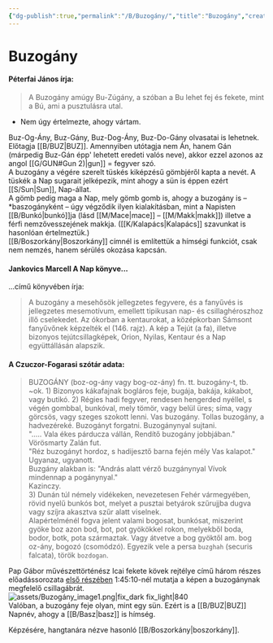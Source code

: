```yaml
---
{"dg-publish":true,"permalink":"/B/Buzogány/","title":"Buzogány","created":"2023-10-13T05:36","updated":"2025-09-24T13:57"}
---
```



# Buzogány

#### Péterfai János írja:  

> A Buzogány amúgy Bu-Zúgány, a szóban a Bu lehet fej és fekete, mint a Bú, ami a pusztulásra utal.  
- Nem úgy értelmezte, ahogy vártam.

Buz-Og-Ány, Buz-Gány, Buz-Dog-Ány, Buz-Do-Gány olvasatai is lehetnek. Előtagja [[B/BUZ\|BUZ]]. Amennyiben utótagja nem Án, hanem Gán (márpedig Buz-Gán épp' lehetett eredeti valós neve), akkor ezzel azonos az angol [[G/GUN#Gun 2)\|gun]] = fegyver szó.  
A buzogány a végére szerelt tüskés kiképzésű gömbjéről kapta a nevét. A tüskék a Nap sugarait jelképezik, mint ahogy a sün is éppen ezért [[S/Sun\|Sun]], Nap-állat.  
A gömb pedig maga a Nap, mely gömb gomb is, ahogy a buzogány is – \*baszogányként – úgy végződik ilyen kialakításban, mint a Napisten [[B/Bunkó\|bunkó]]ja (lásd [[M/Mace\|mace]] – [[M/Makk\|makk]]) illetve a férfi nemzővesszejének makkja. ([[K/Kalapács\|Kalapács]] szavunkat is hasonlóan értelmeztük.)  
[[B/Boszorkány\|Boszorkány]] címnél is említettük a hímségi funkciót, csak nem nemzés, hanem sérülés okozása kapcsán.  

#### Jankovics Marcell A Nap könyve...  

...című könyvében írja:  
> A buzogány a mesehősök jellegzetes fegyvere, és a fanyűvés is jellegzetes mesemotívum, emellett tipikusan nap- és csillaghéroszhoz illő cselekedet. Az ókorban a kentaurokat, a középkorban Sámsont fanyűvőnek képzelték el (146. rajz). A kép a Tejút (a fa), illetve bizonyos tejútcsillagképek, Orion, Nyilas, Kentaur és a Nap együttállásán alapszik.

#### A Czuczor-Fogarasi szótár adata:

> BUZOGÁNY (boz-og-ány vagy bog-oz-ány) fn. tt. buzogány-t, tb. ~ok. 1) Bizonyos kákafajnak bogláros feje, bugája, bakája, kákabot, vagy butikó. 2) Régies hadi fegyver, rendesen hengerded nyéllel, s végén gombbal, bunkóval, mely tömör, vagy belül üres; síma, vagy görcsös, vagy szeges szokott lenni. Vas buzogány. Tollas buzogány, a hadvezéreké. Buzogányt forgatni. Buzogánynyal sujtani.  
> "..... Vala ékes párducza vállán, Rendítő buzogány jobbjában."  
> Vörösmarty Zalán fut.  
> "Réz buzogányt hordoz, s hadijesztő barna fején mély Vas kalapot."  
> Ugyanaz, ugyanott.  
> Buzgány alakban is: "András alatt vérző buzgánynyal Vívok mindennap a pogánynyal."  
> Kazinczy.  
> 3\) Dunán túl némely vidékeken, nevezetesen Fehér vármegyében, rövid nyelű bunkós bot, melyet a pusztai betyárok szűrujjba dugva vagy szíjra akasztva szűr alatt viselnek.  
> Alapértelménél fogva jelent valami bogosat, bunkósat, miszerint gyöke boz azon bod, bot, pot gyökökkel rokon, melyekből boda, bodor, botk, pota származtak. Vagy átvetve a bog gyöktől am. bog oz-ány, bogozó (csomódzó). Egyezik vele a persa `buzghah` (securis falcata), török `bozdogan`.  

Pap Gábor művészettörténész Icai fekete kövek rejtélye című három részes előadássorozata [első részében](https://www.youtube.com/watch?v=EkK4R1UaIEY) 1:45:10-nél mutatja a képen a buzogánynak megfelelő csillagábrát.  
![assets/Buzogány_image1.png|fix_dark fix_light|840](/img/user/B/assets/Buzog%C3%A1ny_image1.png)  
Valóban, a buzogány feje olyan, mint egy sün. Ezért is a [[B/BUZ\|BUZ]] Napnév, ahogy a [[B/Basz\|basz]] is hímség.  

Képzésére, hangtanára nézve hasonló [[B/Boszorkány\|boszorkány]].  